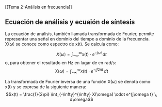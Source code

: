 [[Tema 2-Análisis en frecuencia]]

## Ecuación de análisis y ecuaión de síntesis
La ecuación de análisis, también llamada transformada de Fourier, permite representar una señal en dominio del tiempo a dominio de la frecuencia. X($\omega$) se conoce como espectro de x(t). Se calcula como:

$$X(\omega) = \int_{-\infty}^{\infty} x(t) \cdot e^{-j\omega t} \, dt$$
o, para obtener el resultado en Hz en lugar de en rad/s:
$$X(\omega) = \int_{-\infty}^{\infty} x(t) \cdot e^{-jf2\pi t} \, dt$$

La transformada de Fourier inversa de una función X($\omega$) se denota como x(t) y se expresa de la siguiente manera:
$$x(t) = \frac{1}{2\pi} \int_{-\infty}^{\infty} X(\omega) \cdot e^{j\omega t} \, d\omega$$



